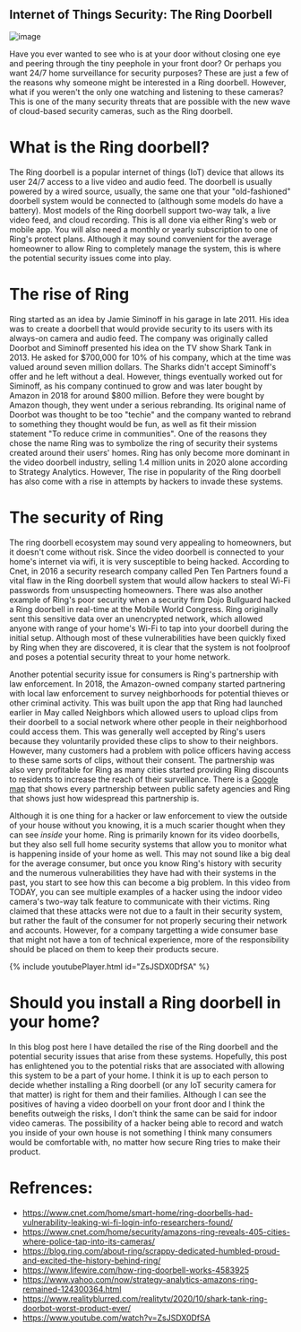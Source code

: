 ## Internet of Things Security: The Ring Doorbell 
![image](https://user-images.githubusercontent.com/50071378/161210894-21c6a8f0-fdcf-4dbd-a57c-c4167c00fa75.png)


Have you ever wanted to see who is at your door without closing one eye and peering through the tiny peephole in your front door? Or perhaps you want 24/7 home surveillance for security purposes? These are just a few of the reasons why someone might be interested in a Ring doorbell. However, what if you weren't the only one watching and listening to these cameras? This is one of the many security threats that are possible with the new wave of cloud-based security cameras, such as the Ring doorbell.

# What is the Ring doorbell?

The Ring doorbell is a popular internet of things (IoT) device that allows its user 24/7 access to a live video and audio feed. The doorbell is usually powered by a wired source, usually, the same one that your "old-fashioned" doorbell system would be connected to (although some models do have a battery). Most models of the Ring doorbell support two-way talk, a live video feed, and cloud recording. This is all done via either Ring's web or mobile app. You will also need a monthly or yearly subscription to one of Ring's protect plans. Although it may sound convenient for the average homeowner to allow Ring to completely manage the system, this is where the potential security issues come into play.

# The rise of Ring

Ring started as an idea by Jamie Siminoff in his garage in late 2011. His idea was to create a doorbell that would provide security to its users with its always-on camera and audio feed. The company was originally called Doorbot and Siminoff presented his idea on the TV show Shark Tank in 2013. He asked for $700,000 for 10% of his company, which at the time was valued around seven million dollars. The Sharks didn't accept Siminoff's offer and he left without a deal. However, things eventually worked out for Siminoff, as his company continued to grow and was later bought by Amazon in 2018 for around $800 million. Before they were bought by Amazon though, they went under a serious rebranding. Its original name of Doorbot was thought to be too "techie" and the company wanted to rebrand to something they thought would be fun, as well as fit their mission statement "To reduce crime in communities". One of the reasons they chose the name Ring was to symbolize the ring of security their systems created around their users' homes. Ring has only become more dominant in the video doorbell industry, selling 1.4 million units in 2020 alone according to Strategy Analytics. However, The rise in popularity of the Ring doorbell has also come with a rise in attempts by hackers to invade these systems.

# The security of Ring

The ring doorbell ecosystem may sound very appealing to homeowners, but it doesn't come without risk. Since the video doorbell is connected to your home's internet via wifi, it is very susceptible to being hacked. According to Cnet, in 2016 a security research company called Pen Ten Partners found a vital flaw in the Ring doorbell system that would allow hackers to steal Wi-Fi passwords from unsuspecting homeowners. There was also another example of Ring's poor security when a security firm Dojo Bullguard hacked a Ring doorbell in real-time at the Mobile World Congress. Ring originally sent this sensitive data over an unencrypted network, which allowed anyone with range of your home's Wi-Fi to tap into your doorbell during the initial setup. Although most of these vulnerabilities have been quickly fixed by Ring when they are discovered, it is clear that the system is not foolproof and poses a potential security threat to your home network.

Another potential security issue for consumers is Ring's partnership with law enforcement. In 2018, the Amazon-owned company started partnering with local law enforcement to survey neighborhoods for potential thieves or other criminal activity. This was built upon the app that Ring had launched earlier in May called Neighbors which allowed users to upload clips from their doorbell to a social network where other people in their neighborhood could access them. This was generally well accepted by Ring's users because they voluntarily provided these clips to show to their neighbors. However, many customers had a problem with police officers having access to these same sorts of clips, without their consent. The partnership was also very profitable for Ring as many cities started providing Ring discounts to residents to increase the reach of their surveillance. There is a [Google map](https://www.google.com/maps/d/u/0/viewer?mid=1eYVDPh5itXq5acDT9b0BVeQwmESBa4cB) that shows every partnership between public safety agencies and Ring that shows just how widespread this partnership is.

Although it is one thing for a hacker or law enforcement to view the outside of your house without you knowing, it is a much scarier thought when they can see _inside_ your home. Ring is primarily known for its video doorbells, but they also sell full home security systems that allow you to monitor what is happening inside of your home as well. This may not sound like a big deal for the average consumer, but once you know Ring's history with security and the numerous vulnerabilities they have had with their systems in the past, you start to see how this can become a big problem. In this video from TODAY, you can see multiple examples of a hacker using the indoor video camera's two-way talk feature to communicate with their victims. Ring claimed that these attacks were not due to a fault in their security system, but rather the fault of the consumer for not properly securing their network and accounts. However, for a company targetting a wide consumer base that might not have a ton of technical experience, more of the responsibility should be placed on them to keep their products secure.

{% include youtubePlayer.html id="ZsJSDX0DfSA" %}


# Should you install a Ring doorbell in your home?

In this blog post here I have detailed the rise of the Ring doorbell and the potential security issues that arise from these systems. Hopefully, this post has enlightened you to the potential risks that are associated with allowing this system to be a part of your home. I think it is up to each person to decide whether installing a Ring doorbell (or any IoT security camera for that matter) is right for them and their families. Although I can see the positives of having a video doorbell on your front door and I think the benefits outweigh the risks, I don't think the same can be said for indoor video cameras. The possibility of a hacker being able to record and watch you inside of your own house is not something I think many consumers would be comfortable with, no matter how secure Ring tries to make their product.

# Refrences:
- https://www.cnet.com/home/smart-home/ring-doorbells-had-vulnerability-leaking-wi-fi-login-info-researchers-found/
- https://www.cnet.com/home/security/amazons-ring-reveals-405-cities-where-police-tap-into-its-cameras/
- https://blog.ring.com/about-ring/scrappy-dedicated-humbled-proud-and-excited-the-history-behind-ring/
- https://www.lifewire.com/how-ring-doorbell-works-4583925
- https://www.yahoo.com/now/strategy-analytics-amazons-ring-remained-124300364.html
- https://www.realityblurred.com/realitytv/2020/10/shark-tank-ring-doorbot-worst-product-ever/
- https://www.youtube.com/watch?v=ZsJSDX0DfSA 
